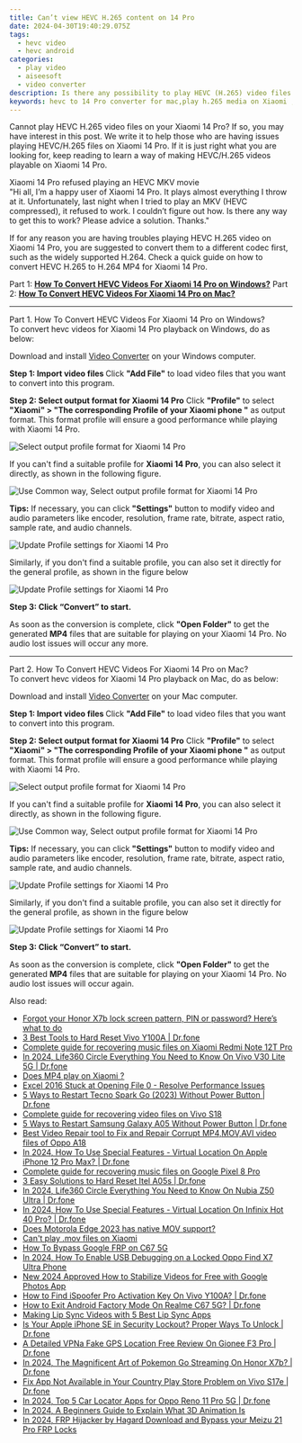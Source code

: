 ```yaml
---
title: Can’t view HEVC H.265 content on 14 Pro
date: 2024-04-30T19:40:29.075Z
tags: 
  - hevc video
  - hevc android
categories: 
  - play video
  - aiseesoft
  - video converter
description: Is there any possibility to play HEVC (H.265) video files on Xiaomi 14 Pro? If you are trying to play HEVC files on Xiaomi 14 Pro but experiencing incompatibility issues, you may check a workaround to make HEVC/H.265 files playable on Xiaomi 14 Pro.
keywords: hevc to 14 Pro converter for mac,play h.265 media on Xiaomi ,h.265 to 14 Pro converter,play hevc video on 14 Pro,x256 playback on 14 Pro,convert hevc for Xiaomi 14 Pro,how to converter 720p to hevc on android,convert 4k video to 1080p android,tv Xiaomi hevc 265,hevc codec vlc android,hevc converter android 2018,4k video converter for android
---
```



<div class="atpl-content atpl-for-aiseesoft-video-converter play-hevc-video-on-android">

<div class="atpl-post-description-part-1">
<div class="tpl-content-sub-paragraph-normal">
  <p>
    Cannot play HEVC H.265 video files on your Xiaomi 14 Pro? If so, you may have interest in this post. We write it to help those who are having issues playing HEVC/H.265 files on Xiaomi 14 Pro. If it is just right what you are looking for, keep reading to learn a way of making HEVC/H.265 videos playable on Xiaomi 14 Pro.
  </p>
</div>
</div>

<div class="atpl-post-device-model-description">

</div>



<div class="atpl-post-description-part-2">
<div class="tpl-content-sub-paragraph-title">
    Xiaomi 14 Pro refused playing an HEVC MKV movie
</div>
<div class="tpl-content-sub-paragraph-question">
    "Hi all, I’m a happy user of Xiaomi 14 Pro. It plays almost everything I throw at it. Unfortunately, last night when I tried to play an MKV (HEVC compressed), it refused to work. I couldn’t figure out how. Is there any way to get this to work? Please advice a solution. Thanks."
</div>
<div class="tpl-content-sub-paragraph-content">
  <p>
    If for any reason you are having troubles playing HEVC H.265 video on Xiaomi 14 Pro, you are suggested to convert them to a different codec first, such as the widely supported H.264. Check a quick guide on how to convert HEVC H.265 to H.264 MP4 for Xiaomi 14 Pro.
  </p>
</div>
</div>


Part 1: <strong><a href="#p1">How To Convert HEVC Videos For Xiaomi 14 Pro on Windows?</a></strong>
Part 2: <strong><a href="#p2">How To Convert HEVC Videos For Xiaomi 14 Pro on Mac?</a></strong>



<!-- Part 1 -->
<a id="p1" name="p1" ></a><hr>

<div class="atpl-step-part-style">Part 1. How To Convert HEVC Videos For Xiaomi 14 Pro on Windows?</div>
To convert hevc videos for Xiaomi 14 Pro playback on Windows, do as below:

Download and install <a class="atpl-step-content-a-style" href="https://tools.techidaily.com/aiseesoft-total-video-converter/" >Video Converter</a> on your Windows computer.

<strong>Step 1: Import video files </strong>
Click <b>"Add File"</b> to load video files that you want to convert into this program.

<strong>Step 2: Select output format for Xiaomi 14 Pro</strong>
Click <b>"Profile"</b> to select <b>"Xiaomi" > "The corresponding Profile of your Xiaomi phone "</b> as output format. This format profile will ensure a good performance while playing with Xiaomi 14 Pro.

<img src="https://tools.techidaily.com/images/apps/aiseesoft/video-converter/devices/xiaomi/fv.mp4/win/profile.png" class="atpl-imgstyle" alt="Select output profile format for Xiaomi 14 Pro" />

If you can't find a suitable profile for **Xiaomi 14 Pro**, you can also select it directly, as shown in the following figure.

<img src="https://tools.techidaily.com/images/apps/aiseesoft/video-converter/devices/common_android/fv.mp4/win/profile.png" class="atpl-imgstyle" alt="Use Common way, Select output profile format for Xiaomi 14 Pro" />

<strong>Tips:</strong>
If necessary, you can click <b>"Settings"</b> button to modify video and audio parameters like encoder, resolution, frame rate, bitrate, aspect ratio, sample rate, and audio channels. 

<img src="https://tools.techidaily.com/images/apps/aiseesoft/video-converter/devices/xiaomi/fv.mp4/win/settings.png" class="atpl-imgstyle"  alt="Update Profile settings for Xiaomi 14 Pro" />

Similarly, if you don't find a suitable profile, you can also set it directly for the general profile, as shown in the figure below

<img src="https://tools.techidaily.com/images/apps/aiseesoft/video-converter/devices/common_android/fv.mp4/win/settings.png" class="atpl-imgstyle"  alt="Update Profile settings for Xiaomi 14 Pro" />

<strong>Step 3: Click “Convert” to start.</strong>

As soon as the conversion is complete, click <b>"Open Folder"</b> to get the generated <b>MP4</b> files that are suitable for playing on your Xiaomi 14 Pro. No audio lost issues will occur any more.

<!-- Part 2 -->
<a id="p2" name="p2"></a><hr>

<div class="atpl-step-part-style">Part 2. How To Convert HEVC Videos For Xiaomi 14 Pro on Mac?</div>
To convert hevc videos for Xiaomi 14 Pro playback on Mac, do as below:

Download and install <a class="atpl-step-content-a-style" href="https://tools.techidaily.com/aiseesoft-total-video-converter/" >Video Converter</a> on your Mac computer.

<strong>Step 1: Import video files </strong>
Click <b>"Add File"</b> to load video files that you want to convert into this program.

<strong>Step 2: Select output format for Xiaomi 14 Pro</strong>
Click <b>"Profile"</b> to select <b>"Xiaomi" > "The corresponding Profile of your Xiaomi phone "</b> as output format. This format profile will ensure a good performance while playing with Xiaomi 14 Pro.

<img src="https://tools.techidaily.com/images/apps/aiseesoft/video-converter/devices/xiaomi/fv.mp4/mac/profile.png" class="atpl-imgstyle" alt="Select output profile format for Xiaomi 14 Pro" />

If you can't find a suitable profile for **Xiaomi 14 Pro**, you can also select it directly, as shown in the following figure.

<img src="https://tools.techidaily.com/images/apps/aiseesoft/video-converter/devices/common_android/fv.mp4/mac/profile.png" class="atpl-imgstyle" alt="Use Common way, Select output profile format for Xiaomi 14 Pro" />

<strong>Tips:</strong>
If necessary, you can click <b>"Settings"</b> button to modify video and audio parameters like encoder, resolution, frame rate, bitrate, aspect ratio, sample rate, and audio channels. 

<img src="https://tools.techidaily.com/images/apps/aiseesoft/video-converter/devices/xiaomi/fv.mp4/mac/settings.png" class="atpl-imgstyle"  alt="Update Profile settings for Xiaomi 14 Pro" />

Similarly, if you don't find a suitable profile, you can also set it directly for the general profile, as shown in the figure below

<img src="https://tools.techidaily.com/images/apps/aiseesoft/video-converter/devices/common_android/fv.mp4/win/settings.png" class="atpl-imgstyle"  alt="Update Profile settings for Xiaomi 14 Pro" />

<strong>Step 3: Click “Convert” to start.</strong>

As soon as the conversion is complete, click <b>"Open Folder"</b> to get the generated <b>MP4</b> files that are suitable for playing on your Xiaomi 14 Pro. No audio lost issues will occur again.


<ins class="adsbygoogle"
     style="display:block"
     data-ad-client="ca-pub-7571918770474297"
     data-ad-slot="8358498916"
     data-ad-format="auto"
     data-full-width-responsive="true"></ins>


</div>
<ins class="adsbygoogle"
    style="display:block"
    data-ad-format="autorelaxed"
    data-ad-client="ca-pub-7571918770474297"
    data-ad-slot="1223367746"></ins>

<span class="atpl-alsoreadstyle">Also read:</span>
<div><ul>
<li><a href="https://phone-solutions.techidaily.com/forgot-your-honor-x7b-lock-screen-pattern-pin-or-password-here-s-what-to-do-by-drfone-android-unlock-android-unlock/"><u>Forgot your Honor X7b lock screen pattern, PIN or password? Here’s what to do</u></a></li>
<li><a href="https://phone-solutions.techidaily.com/3-best-tools-to-hard-reset-vivo-y100a-drfone-by-drfone-reset-android-reset-android/"><u>3 Best Tools to Hard Reset Vivo Y100A | Dr.fone</u></a></li>
<li><a href="https://phone-solutions.techidaily.com/complete-guide-for-recovering-music-files-on-xiaomi-redmi-note-12t-pro-by-fonelab-android-recover-music/"><u>Complete guide for recovering music files on Xiaomi Redmi Note 12T Pro</u></a></li>
<li><a href="https://phone-solutions.techidaily.com/in-2024-life360-circle-everything-you-need-to-know-on-vivo-v30-lite-5g-drfone-by-drfone-virtual-android/"><u>In 2024, Life360 Circle Everything You Need to Know On Vivo V30 Lite 5G | Dr.fone</u></a></li>
<li><a href="https://phone-solutions.techidaily.com/does-mp4-play-on-xiaomi-by-aiseesoft-video-converter-play-mp4-on-android/"><u>Does MP4 play on Xiaomi ?</u></a></li>
<li><a href="https://phone-solutions.techidaily.com/excel-2016-stuck-at-opening-file-0-resolve-performance-issues-by-stellar-guide/"><u>Excel 2016 Stuck at Opening File 0 - Resolve Performance Issues</u></a></li>
<li><a href="https://phone-solutions.techidaily.com/5-ways-to-restart-tecno-spark-go-2023-without-power-button-drfone-by-drfone-reset-android-reset-android/"><u>5 Ways to Restart Tecno Spark Go (2023) Without Power Button | Dr.fone</u></a></li>
<li><a href="https://phone-solutions.techidaily.com/complete-guide-for-recovering-video-files-on-vivo-s18-by-fonelab-android-recover-video/"><u>Complete guide for recovering video files on Vivo S18</u></a></li>
<li><a href="https://phone-solutions.techidaily.com/5-ways-to-restart-samsung-galaxy-a05-without-power-button-drfone-by-drfone-reset-android-reset-android/"><u>5 Ways to Restart Samsung Galaxy A05 Without Power Button | Dr.fone</u></a></li>
<li><a href="https://phone-solutions.techidaily.com/best-video-repair-tool-to-fix-and-repair-corrupt-mp4-mov-avi-video-files-of-oppo-a18-by-stellar-video-repair-mobile-video-repair/"><u>Best Video Repair tool to Fix and Repair Corrupt MP4,MOV,AVI video files of Oppo A18</u></a></li>
<li><a href="https://phone-solutions.techidaily.com/in-2024-how-to-use-special-features-virtual-location-on-apple-iphone-12-pro-max-drfone-by-drfone-virtual-ios/"><u>In 2024, How To Use Special Features - Virtual Location On Apple iPhone 12 Pro Max? | Dr.fone</u></a></li>
<li><a href="https://phone-solutions.techidaily.com/complete-guide-for-recovering-music-files-on-google-pixel-8-pro-by-fonelab-android-recover-music/"><u>Complete guide for recovering music files on Google Pixel 8 Pro</u></a></li>
<li><a href="https://phone-solutions.techidaily.com/3-easy-solutions-to-hard-reset-itel-a05s-drfone-by-drfone-reset-android-reset-android/"><u>3 Easy Solutions to Hard Reset Itel A05s | Dr.fone</u></a></li>
<li><a href="https://phone-solutions.techidaily.com/in-2024-life360-circle-everything-you-need-to-know-on-nubia-z50-ultra-drfone-by-drfone-virtual-android/"><u>In 2024, Life360 Circle Everything You Need to Know On Nubia Z50 Ultra | Dr.fone</u></a></li>
<li><a href="https://phone-solutions.techidaily.com/in-2024-how-to-use-special-features-virtual-location-on-infinix-hot-40-pro-drfone-by-drfone-virtual-android/"><u>In 2024, How To Use Special Features - Virtual Location On Infinix Hot 40 Pro? | Dr.fone</u></a></li>
<li><a href="https://phone-solutions.techidaily.com/does-motorola-edge-2023-has-native-mov-support-by-aiseesoft-video-converter-play-mov-on-android/"><u>Does Motorola Edge 2023 has native MOV support?</u></a></li>
<li><a href="https://phone-solutions.techidaily.com/cant-play-mov-files-on-xiaomi-by-aiseesoft-video-converter-play-mov-on-android/"><u>Can't play .mov files on Xiaomi</u></a></li>
<li><a href="https://phone-solutions.techidaily.com/how-to-bypass-google-frp-on-c67-5g-by-drfone-android-unlock-remove-google-frp/"><u>How To Bypass Google FRP on C67 5G</u></a></li>
<li><a href="https://android-unlock.techidaily.com/in-2024-how-to-enable-usb-debugging-on-a-locked-oppo-find-x7-ultra-phone-by-drfone-android/"><u>In 2024, How To Enable USB Debugging on a Locked Oppo Find X7 Ultra Phone</u></a></li>
<li><a href="https://ai-editing-video.techidaily.com/new-2024-approved-how-to-stabilize-videos-for-free-with-google-photos-app/"><u>New 2024 Approved How to Stabilize Videos for Free with Google Photos App</u></a></li>
<li><a href="https://fake-location.techidaily.com/how-to-find-ispoofer-pro-activation-key-on-vivo-y100a-drfone-by-drfone-virtual-android/"><u>How to Find iSpoofer Pro Activation Key On Vivo Y100A? | Dr.fone</u></a></li>
<li><a href="https://change-location.techidaily.com/how-to-exit-android-factory-mode-on-realme-c67-5g-drfone-by-drfone-fix-android-problems-fix-android-problems/"><u>How to Exit Android Factory Mode On Realme C67 5G? | Dr.fone</u></a></li>
<li><a href="https://ai-vdieo-software.techidaily.com/making-lip-sync-videos-with-5-best-lip-sync-apps/"><u>Making Lip Sync Videos with 5 Best Lip Sync Apps</u></a></li>
<li><a href="https://iphone-unlock.techidaily.com/is-your-apple-iphone-se-in-security-lockout-proper-ways-to-unlock-drfone-by-drfone-ios/"><u>Is Your Apple iPhone SE in Security Lockout? Proper Ways To Unlock | Dr.fone</u></a></li>
<li><a href="https://location-fake.techidaily.com/a-detailed-vpna-fake-gps-location-free-review-on-gionee-f3-pro-drfone-by-drfone-virtual-android/"><u>A Detailed VPNa Fake GPS Location Free Review On Gionee F3 Pro | Dr.fone</u></a></li>
<li><a href="https://pokemon-go-android.techidaily.com/in-2024-the-magnificent-art-of-pokemon-go-streaming-on-honor-x7b-drfone-by-drfone-virtual-android/"><u>In 2024, The Magnificent Art of Pokemon Go Streaming On Honor X7b? | Dr.fone</u></a></li>
<li><a href="https://howto.techidaily.com/fix-app-not-available-in-your-country-play-store-problem-on-vivo-s17e-drfone-by-drfone-fix-android-problems-fix-android-problems/"><u>Fix App Not Available in Your Country Play Store Problem on Vivo S17e | Dr.fone</u></a></li>
<li><a href="https://android-location-track.techidaily.com/in-2024-top-5-car-locator-apps-for-oppo-reno-11-pro-5g-drfone-by-drfone-virtual-android/"><u>In 2024, Top 5 Car Locator Apps for Oppo Reno 11 Pro 5G | Dr.fone</u></a></li>
<li><a href="https://animation-videos.techidaily.com/in-2024-a-beginners-guide-to-explain-what-3d-animation-is/"><u>In 2024, A Beginners Guide to Explain What 3D Animation Is</u></a></li>
<li><a href="https://android-frp.techidaily.com/in-2024-frp-hijacker-by-hagard-download-and-bypass-your-meizu-21-pro-frp-locks-by-drfone-android/"><u>In 2024, FRP Hijacker by Hagard Download and Bypass your Meizu 21 Pro FRP Locks</u></a></li>
</ul></div>

